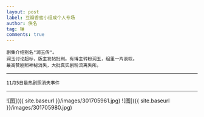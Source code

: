```yaml
---
layout: post
label: 豆瓣香蜜小组成个人专场
author: 佚名
tag: 锤
comments: true
---
```


    剧集介绍别名"润玉传"。
    润玉讨论超标，版主发帖批判。有博主转粉润玉，组里一片哀叹。
    最高赞剧照神秘消失，大批真实剧粉流离失所。

---

    11月5日最热剧照消失事件

---

![图]({{ site.baseurl }}/images/301705961.jpg)
![图]({{ site.baseurl }}/images/301705980.jpg)